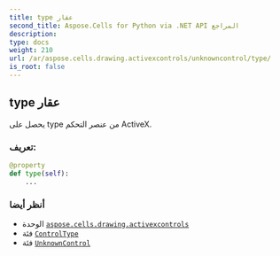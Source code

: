 ```yaml
---
title: type عقار
second_title: Aspose.Cells for Python via .NET API المراجع
description:
type: docs
weight: 210
url: /ar/aspose.cells.drawing.activexcontrols/unknowncontrol/type/
is_root: false
---
```

##  type عقار

يحصل على type من عنصر التحكم ActiveX.
###  تعريف:
```python
@property
def type(self):
    ...
```

###  أنظر أيضا
* الوحدة [`aspose.cells.drawing.activexcontrols`](../../)
* فئة [`ControlType`](/cells/python-net/ar/aspose.cells.drawing.activexcontrols/controltype)
* فئة [`UnknownControl`](/cells/python-net/ar/aspose.cells.drawing.activexcontrols/unknowncontrol)
